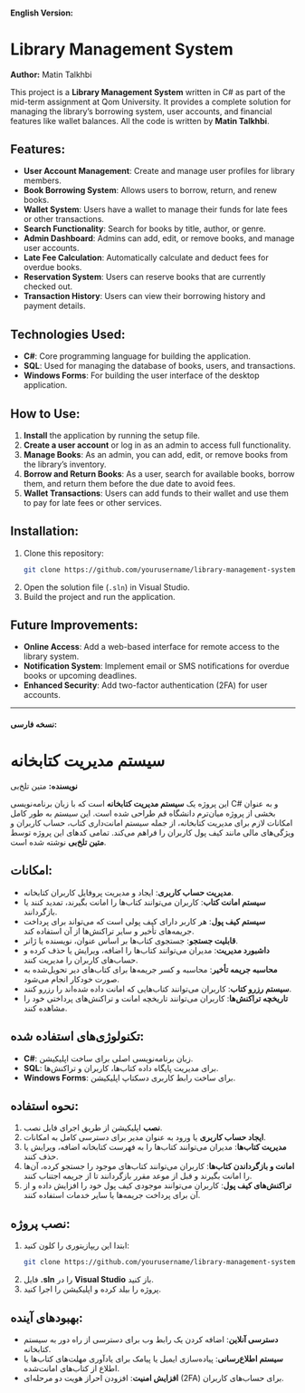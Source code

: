 

#### English Version:

# Library Management System

**Author:** Matin Talkhbi

This project is a **Library Management System** written in C# as part of the mid-term assignment at Qom University. It provides a complete solution for managing the library’s borrowing system, user accounts, and financial features like wallet balances. All the code is written by **Matin Talkhbi**.

## Features:
- **User Account Management**: Create and manage user profiles for library members.
- **Book Borrowing System**: Allows users to borrow, return, and renew books.
- **Wallet System**: Users have a wallet to manage their funds for late fees or other transactions.
- **Search Functionality**: Search for books by title, author, or genre.
- **Admin Dashboard**: Admins can add, edit, or remove books, and manage user accounts.
- **Late Fee Calculation**: Automatically calculate and deduct fees for overdue books.
- **Reservation System**: Users can reserve books that are currently checked out.
- **Transaction History**: Users can view their borrowing history and payment details.

## Technologies Used:
- **C#**: Core programming language for building the application.
- **SQL**: Used for managing the database of books, users, and transactions.
- **Windows Forms**: For building the user interface of the desktop application.

## How to Use:
1. **Install** the application by running the setup file.
2. **Create a user account** or log in as an admin to access full functionality.
3. **Manage Books**: As an admin, you can add, edit, or remove books from the library’s inventory.
4. **Borrow and Return Books**: As a user, search for available books, borrow them, and return them before the due date to avoid fees.
5. **Wallet Transactions**: Users can add funds to their wallet and use them to pay for late fees or other services.

## Installation:
1. Clone this repository:
    ```bash
    git clone https://github.com/yourusername/library-management-system.git
    ```
2. Open the solution file (`.sln`) in Visual Studio.
3. Build the project and run the application.

## Future Improvements:
- **Online Access**: Add a web-based interface for remote access to the library system.
- **Notification System**: Implement email or SMS notifications for overdue books or upcoming deadlines.
- **Enhanced Security**: Add two-factor authentication (2FA) for user accounts.

---

#### نسخه فارسی:

# سیستم مدیریت کتابخانه

**نویسنده:** متین تلخ‌بی

این پروژه یک **سیستم مدیریت کتابخانه** است که با زبان برنامه‌نویسی C# و به عنوان بخشی از پروژه میان‌ترم دانشگاه قم طراحی شده است. این سیستم به طور کامل امکانات لازم برای مدیریت کتابخانه، از جمله سیستم امانت‌داری کتاب، حساب کاربران و ویژگی‌های مالی مانند کیف پول کاربران را فراهم می‌کند. تمامی کدهای این پروژه توسط **متین تلخ‌بی** نوشته شده است.

## امکانات:
- **مدیریت حساب کاربری**: ایجاد و مدیریت پروفایل کاربران کتابخانه.
- **سیستم امانت کتاب**: کاربران می‌توانند کتاب‌ها را امانت بگیرند، تمدید کنند یا بازگردانند.
- **سیستم کیف پول**: هر کاربر دارای کیف پولی است که می‌تواند برای پرداخت جریمه‌های تأخیر و سایر تراکنش‌ها از آن استفاده کند.
- **قابلیت جستجو**: جستجوی کتاب‌ها بر اساس عنوان، نویسنده یا ژانر.
- **داشبورد مدیریت**: مدیران می‌توانند کتاب‌ها را اضافه، ویرایش یا حذف کرده و حساب‌های کاربران را مدیریت کنند.
- **محاسبه جریمه تأخیر**: محاسبه و کسر جریمه‌ها برای کتاب‌های دیر تحویل‌شده به صورت خودکار انجام می‌شود.
- **سیستم رزرو کتاب**: کاربران می‌توانند کتاب‌هایی که امانت داده شده‌اند را رزرو کنند.
- **تاریخچه تراکنش‌ها**: کاربران می‌توانند تاریخچه امانت و تراکنش‌های پرداختی خود را مشاهده کنند.

## تکنولوژی‌های استفاده شده:
- **C#**: زبان برنامه‌نویسی اصلی برای ساخت اپلیکیشن.
- **SQL**: برای مدیریت پایگاه داده کتاب‌ها، کاربران و تراکنش‌ها.
- **Windows Forms**: برای ساخت رابط کاربری دسکتاپ اپلیکیشن.

## نحوه استفاده:
1. **نصب** اپلیکیشن از طریق اجرای فایل نصب.
2. **ایجاد حساب کاربری** یا ورود به عنوان مدیر برای دسترسی کامل به امکانات.
3. **مدیریت کتاب‌ها**: مدیران می‌توانند کتاب‌ها را به فهرست کتابخانه اضافه، ویرایش یا حذف کنند.
4. **امانت و بازگرداندن کتاب‌ها**: کاربران می‌توانند کتاب‌های موجود را جستجو کرده، آن‌ها را امانت بگیرند و قبل از موعد مقرر بازگردانند تا از جریمه اجتناب کنند.
5. **تراکنش‌های کیف پول**: کاربران می‌توانند موجودی کیف پول خود را افزایش داده و از آن برای پرداخت جریمه‌ها یا سایر خدمات استفاده کنند.

## نصب پروژه:
1. ابتدا این ریپازیتوری را کلون کنید:
    ```bash
    git clone https://github.com/yourusername/library-management-system.git
    ```
2. فایل **.sln** را در **Visual Studio** باز کنید.
3. پروژه را بیلد کرده و اپلیکیشن را اجرا کنید.

## بهبودهای آینده:
- **دسترسی آنلاین**: اضافه کردن یک رابط وب برای دسترسی از راه دور به سیستم کتابخانه.
- **سیستم اطلاع‌رسانی**: پیاده‌سازی ایمیل یا پیامک برای یادآوری مهلت‌های کتاب‌ها یا اطلاع از کتاب‌های امانت‌شده.
- **افزایش امنیت**: افزودن احراز هویت دو مرحله‌ای (2FA) برای حساب‌های کاربران.

